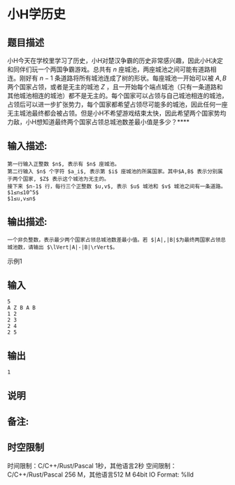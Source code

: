 # 小H学历史

## 题目描述

小H今天在学校里学习了历史，小H对楚汉争霸的历史非常感兴趣，因此小H决定和同伴们玩一个两国争霸游戏。总共有 $n$ 座城池，两座城池之间可能有道路相连。刚好有 $n-1$ 条道路将所有城池连成了树的形状。每座城池一开始可以被 $A,B$ 两个国家占领，或者是无主的城池 $Z$ ，且一开始每个端点城池（只有一条道路和其他城池相连的城池）都不是无主的。每个国家可以占领与自己城池相连的城池，占领后可以进一步扩张势力，每个国家都希望占领尽可能多的城池，因此任何一座无主城池最终都会被占领。但是小H不希望游戏结束太快，因此希望两个国家势均力敌，小H想知道最终两个国家占领总城池数差最小值是多少？****

## 输入描述:
    
    
    第一行输入正整数 $n$, 表示有 $n$ 座城池。  
    第二行输入 $n$ 个字符 $a_i$, 表示第 $i$ 座城池的所属国家。其中$A,B$ 表示分别属于两个国家, $Z$ 表示这个城池为无主的。  
    接下来 $n-1$ 行，每行三个正整数 $u,v$, 表示 $u$ 城池和 $v$ 城池之间有一条道路。  
    $1≤n≤10^5$  
    $1≤u,v≤n$

## 输出描述:
    
    
    一个非负整数，表示最少两个国家占领总城池数差最小值。若 $|A|,|B|$为最终两国家占领总城池数，请输出 $\lVert|A|-|B|\rVert$。  
    

示例1 

## 输入
    
    
    5
    A Z B A B
    1 2
    2 3
    2 4
    2 5

## 输出
    
    
    1

## 说明


## 备注:



## 时空限制

时间限制：C/C++/Rust/Pascal 1秒，其他语言2秒
空间限制：C/C++/Rust/Pascal 256 M，其他语言512 M
64bit IO Format: %lld